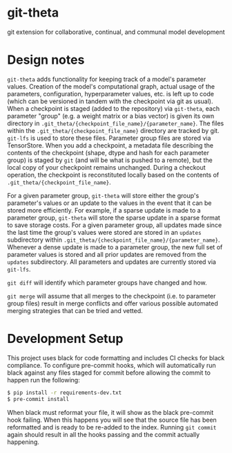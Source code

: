 # git-theta

git extension for collaborative, continual, and communal model development

# Design notes

`git-theta` adds functionality for keeping track of a model's parameter values.
Creation of the model's computational graph, actual usage of the parameters,
configuration, hyperparameter values, etc. is left up to code
(which can be versioned in tandem with the checkpoint via git as usual).
When a checkpoint is staged (added to the repository) via `git-theta`,
each parameter "group" (e.g. a weight matrix or a bias vector) is
given its own directory in `.git_theta/{checkpoint_file_name}/{parameter_name}`.
The files within the `.git_theta/{checkpoint_file_name}` directory are tracked by git.
`git-lfs` is used to store these files.
Parameter group files are stored via TensorStore.
When you add a checkpoint, a metadata file describing the contents of the
checkpoint (shape, dtype and hash for each parameter group)
is staged by `git` (and will be what is pushed to a remote),
but the local copy of your checkpoint remains unchanged.
During a checkout operation, the checkpoint is reconstituted locally based
on the contents of `.git_theta/{checkpoint_file_name}`.

For a given parameter group, `git-theta` will store either the group's parameter's
values or an update to the values in the event that it can be stored more
efficiently.
For example, if a sparse update is made to a parameter group, `git-theta` will
store the sparse update in a sparse format to save storage costs.
For a given parameter group, all updates made since the last time the group's
values were stored are stored in an `updates` subdirectory within
`.git_theta/{checkpoint_file_name}/{parameter_name}`.
Whenever a dense update is made to a parameter group, the new full set of
parameter values is stored and all prior updates are removed from the
`updates` subdirectory.
All parameters and updates are currently stored via `git-lfs`.

`git diff` will identify which parameter groups have changed and how.

`git merge` will assume that all merges to the checkpoint (i.e. to parameter
group files) result in merge conflicts and offer various possible automated
merging strategies that can be tried and vetted.


# Development Setup

This project uses black for code formatting and includes CI checks for black compliance.
To configure pre-commit hooks, which will automatically run black against any files
staged for commit before allowing the commit to happen run the following:

``` sh
$ pip install -r requirements-dev.txt
$ pre-commit install
```

When black must reformat your file, it will show as the black pre-commit hook
failing. When this happens you will see that the source file has been reformatted
and is ready to be re-added to the index. Running `git commit` again should
result in all the hooks passing and the commit actually happening.
